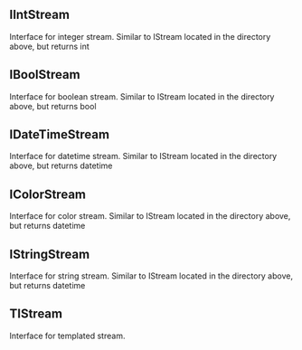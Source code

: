 ## IIntStream

Interface for integer stream. Similar to IStream located in the directory above, but returns int

## IBoolStream

Interface for boolean stream. Similar to IStream located in the directory above, but returns bool

## IDateTimeStream

Interface for datetime stream. Similar to IStream located in the directory above, but returns datetime

## IColorStream

Interface for color stream. Similar to IStream located in the directory above, but returns datetime

## IStringStream

Interface for string stream. Similar to IStream located in the directory above, but returns datetime

## TIStream

Interface for templated stream.